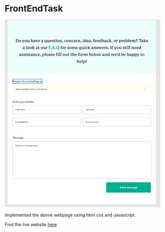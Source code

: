 # FrontEndTask

<img src="./images/exercise-image-desc.png" alt="">
<p>
    Implemented the above webpage using html css and Javascript.
</p>

Find the live website <a href = "">here</a>